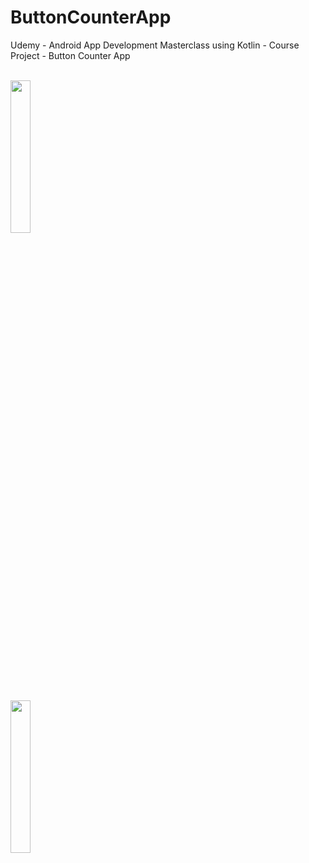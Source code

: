 # ButtonCounterApp
Udemy - Android App Development Masterclass using Kotlin - Course Project - Button Counter App

<br /><img src="https://user-images.githubusercontent.com/30619162/174451892-41af22fa-b905-4d33-8a95-3b7f6a6a7927.png" width="25%">  
<br /><img src="https://user-images.githubusercontent.com/30619162/174451893-cb56987d-937c-434f-a080-81d9f8f4517d.png" width="25%">  
